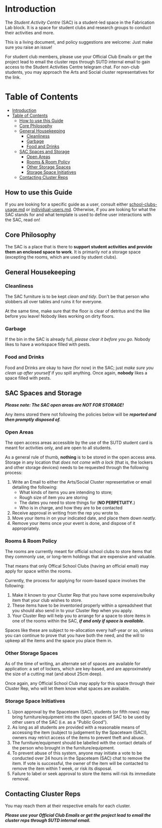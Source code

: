 # Introduction

The _Student Activity Centre_ (SAC) is a student-led space in the Fabrication Lab block. It is a space for student clubs and research groups to conduct their activities and more.

This is a living document, and policy suggestions are welcome: Just make sure you raise an issue!

For student club members, please use your Official Club Emails or get the project lead to email the cluster reps through SUTD internal email to gain access to the Student Activities Centre telegram chat. For non-club students, you may approach the Arts and Social cluster representatives for the link.

# Table of Contents

- [Introduction](#introduction)
- [Table of Contents](#table-of-contents)
  - [How to use this Guide](#how-to-use-this-guide)
  - [Core Philosophy](#core-philosophy)
  - [General Housekeeping](#general-housekeeping)
    - [Cleanliness](#cleanliness)
    - [Garbage](#garbage)
    - [Food and Drinks](#food-and-drinks)
  - [SAC Spaces and Storage](#sac-spaces-and-storage)
    - [Open Areas](#open-areas)
    - [Rooms & Room Policy](#rooms--room-policy)
    - [Other Storage Spaces](#other-storage-spaces)
    - [Storage Space Initiatives](#storage-space-initiatives)
  - [Contacting Cluster Reps](#contacting-cluster-reps)

## How to use this Guide

If you are looking for a specific guide as a user, consult either [school-clubs-usage.md](./school-clubs-usage.md) or [individual-users.md](./individual-users.md). Otherwise, if you are looking for what the SAC stands for and what template is used to define user interactions with the SAC, read on!

## Core Philosophy

The SAC is a place that is there to **support student activities and provide them an enclosed space to work**. It is primarily _not_ a storage space (excepting the rooms, which are used by student clubs).

## General Housekeeping

### Cleanliness

The SAC furniture is to be kept _clean and tidy_. Don't be that person who slobbers all over tables and ruins it for everyone.

At the same time, make sure that the floor is clear of detritus and the like before you leave! Nobody likes working on dirty floors.

### Garbage

If the bin in the SAC is already full, _please clear it before you go_. Nobody likes to have a workspace filled with pests.

### Food and Drinks

Food and Drinks are okay to have (for now) in the SAC; just _make sure you clean up after yourself_ if you spill anything. Once again, **nobody** likes a space filled with pests.

## SAC Spaces and Storage

**_Please note: The SAC open areas are NOT FOR STORAGE!_**

Any items stored there not following the policies below will be **_reported and then promptly disposed of._**

### Open Areas

The open access areas accessible by the use of the SUTD student card is meant for activities only, and are open to all students.

As a general rule of thumb, **nothing** is to be stored in the open access area. Storage in any location that _does not come with a lock_ (that is, the lockers and other storage devices) needs to be requested through the following process:

1. Write an Email to either the Arts/Social Cluster representative or email detailing the following:
   - What kinds of items you are intending to store;
   - Rough size of item you are storing
   - The dates you need to store things for (**NO PERPETUITY.**)
   - Who is in charge, and how they are to be contacted
2. Receive approval in writing from the rep you wrote to.
3. Move your items in on your indicated date, and place them down _neatly._
4. Remove your items once your event is done, and dispose of it appropriately.

### Rooms & Room Policy

The rooms are currently meant for official school clubs to store items that they commonly use, or long-term holdings that are expensive and valuable.

That means that only Offical School Clubs (having an official email) may apply for space within the rooms.

Currently, the process for applying for room-based space involves the following:

1. Make it known to your Cluster Rep that you have some expensive/bulky item that your club wishes to store.
2. These items have to be inventoried properly within a spreadsheet that you should also send in to your Cluster Rep when you apply.
3. Your Cluster Rep will help you to arrange for a space to store items in one of the rooms within the SAC, **_if and only if space is available._**

Spaces like these are subject to re-allocation every half-year or so, unless you can continue to prove that you have both the need, and the will to upkeep all the items and the space you place them in.

### Other Storage Spaces

As of the time of writing, an alternate set of spaces are available for application: a set of lockers, which are key-based, and are approximately the size of a cutting mat (and about 25cm deep).

Once again, any Official School Club may apply for this space through their Cluster Rep, who will let them know what spaces are available.

### Storage Space Initiatives

1. Upon approval by the Spaceteam (SAC), students (or fifth rows) may bring furniture/equipment into the open spaces of SAC to be used by other users of the SAC (i.e. as a "Public Good").
2. As long as all students are provided with a reasonable means of accessing the item (subject to judgement by the Spaceteam (SAC)), owners may retrict access of the items to prevent theft and abuse.
3. The furniture/equipment should be labelled with the contact details of the person who brought in the furniture/equipment.
4. To prevent abuse of this system, anyone may initiate a vote to be conducted over 24 hours in the Spaceteam (SAC) chat to remove the item. If vote is successful, the owner of the item will be contacted to remove the item within 1 week, or risk its disposal.
5. Failure to label or seek approval to store the items will risk its immediate removal.

## Contacting Cluster Reps

You may reach them at their respective emails for each cluster.

**_Please use your Official Club Emails or get the project lead to email the cluster reps through SUTD internal email._**

